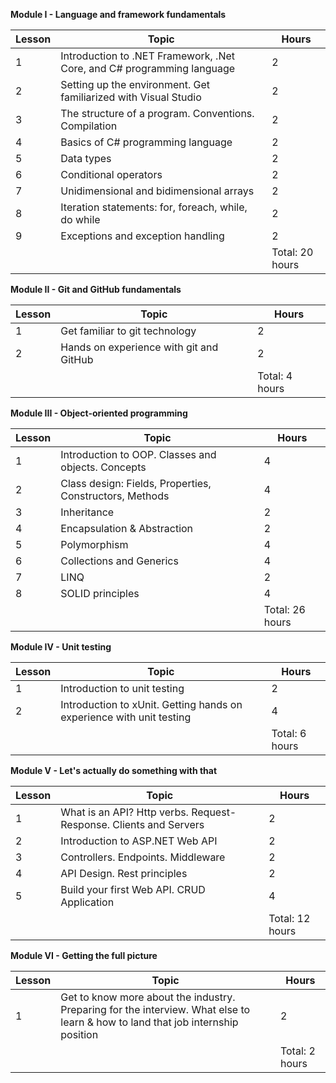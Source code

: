 **Module I - Language and framework fundamentals**

Lesson | Topic | Hours 
------------ | ------------ | ------------
1 | Introduction to .NET Framework, .Net Core, and C# programming language | 2
2 | Setting up the environment. Get familiarized with Visual Studio | 2
3 | The structure of a program. Conventions. Compilation | 2
4 | Basics of C# programming language | 2
5 | Data types | 2
6 | Conditional operators | 2
7 | Unidimensional and bidimensional arrays | 2
8 | Iteration statements: for, foreach, while, do while | 2
9 | Exceptions and exception handling | 2
| | | Total: 20 hours

**Module II - Git and GitHub fundamentals**

Lesson | Topic | Hours 
------------ | ------------ | ------------
1 | Get familiar to git technology | 2
2 | Hands on experience with git and GitHub | 2
| | | Total: 4 hours

**Module III - Object-oriented programming**

Lesson | Topic | Hours 
------------ | ------------ | ------------
1 | Introduction to OOP. Classes and objects. Concepts | 4
2 | Class design: Fields, Properties, Constructors, Methods | 4
3 | Inheritance | 2
4 | Encapsulation & Abstraction | 2
5 | Polymorphism | 4
6 | Collections and Generics | 4
7 | LINQ| 2
8 | SOLID principles | 4
| | | Total: 26 hours

**Module IV - Unit testing**

Lesson | Topic | Hours 
------------ | ------------ | ------------
1 | Introduction to unit testing | 2
2 | Introduction to xUnit. Getting hands on experience with unit testing| 4
| | | Total: 6 hours

**Module V - Let's actually do something with that**

Lesson | Topic | Hours 
------------ | ------------ | ------------
1 | What is an API? Http verbs. Request-Response. Clients and Servers | 2
2 | Introduction to ASP.NET Web API | 2
3 | Controllers. Endpoints. Middleware | 2
4 | API Design. Rest principles | 2
5 | Build your first Web API. CRUD Application | 4
| | | Total: 12 hours

**Module VI - Getting the full picture**

Lesson | Topic | Hours 
------------ | ------------ | ------------
1 | Get to know more about the industry. Preparing for the interview. What else to learn & how to land that job internship position | 2
| | | Total: 2 hours
